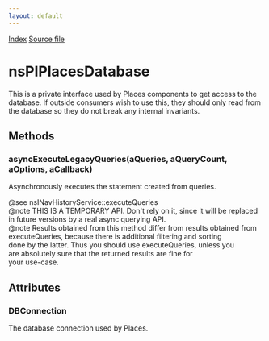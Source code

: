 ```yaml
---
layout: default
---
```

<div id='links'><a href="../index.html">Index</a>
<a href="http://dxr.mozilla.org/mozilla-central/source/toolkit/components/places/nsPIPlacesDatabase.idl">Source file</a>
</div>

# nsPIPlacesDatabase #
  
This is a private interface used by Places components to get access to the  
database.  If outside consumers wish to use this, they should only read from  
the database so they do not break any internal invariants.  
  

## Methods ##

### asyncExecuteLegacyQueries(aQueries, aQueryCount, aOptions, aCallback) ###
  
Asynchronously executes the statement created from queries.  
  
@see nsINavHistoryService::executeQueries  
@note THIS IS A TEMPORARY API.  Don't rely on it, since it will be replaced  
      in future versions by a real async querying API.  
@note Results obtained from this method differ from results obtained from  
      executeQueries, because there is additional filtering and sorting  
      done by the latter.  Thus you should use executeQueries, unless you  
      are absolutely sure that the returned results are fine for  
      your use-case.  
  

## Attributes ##

### DBConnection ###
  
The database connection used by Places.  
  
